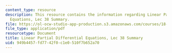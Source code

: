 ```yaml
---
content_type: resource
description: This resource contains the information regarding Linear Partial Differential
  Equations, Lec 38 Summary.
file: https://ol-ocw-studio-app-production.s3.amazonaws.com/courses/18-303-linear-partial-differential-equations-analysis-and-numerics-fall-2014/949b4457fd7742f0c1e0510f7b652a70_MIT18_303F14_Lecture38.pdf
file_type: application/pdf
resourcetype: Document
title: Linear Partial Differential Equations, Lec 38 Summary
uid: 949b4457-fd77-42f0-c1e0-510f7b652a70
---
```

